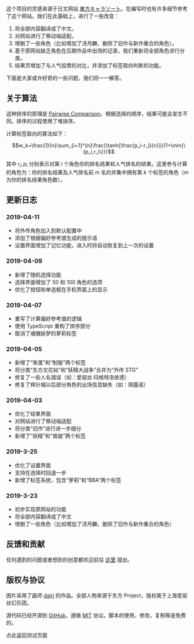 这个项目的灵感来源于日文网站 [東方キャラソート](http://readalittle.net/sort/)。在编写时也有许多细节参考了这个网站。我们在此基础上，进行了一些改变：

1. 将全部内容翻译成了中文。
2. 对网站进行了移动端适配。
3. 增删了一些角色（比如增加了冴月麟，删除了旧作与新作重合的角色）。
4. 基于原网站缺乏角色在后期作品中出场的记录，我们重新将全部角色进行分类。
5. 结果页增加了与人气投票的对比，并添加了标签取向判断的功能。

下面是大家或许好奇的一些问题，我们将一一解答。

## 关于算法

这种排序的原理是 [Pairwise Comparison](https://en.wikipedia.org/wiki/Pairwise_comparison)。根据选择的顺序，结果可能会发生不同。排序的过程使用了堆排序。

计算标签取向的算法如下：

$$w_k=\frac{1}{n}\sum_{i=1}^{n}\frac{\tanh{\frac{p_i-r_i}{n}}}{1+\min{\{p_i,r_i\}}}$$

其中 $r_i,p_i$ 分别表示对第 $i$ 个角色你的排名结果和人气排名的结果。这里参与计算的角色为：你的排名结果及人气排名前 $m$ 名的并集中拥有第 $k$ 个标签的角色（$m$ 为你的排名结果角色数）。

## 更新日志

### 2019-04-11

- 将外传角色加入到默认配置中
- 添加了根据偏好参考值生成的提示语
- 设置界面增加了记忆功能，进入时将自动恢复到上一次的设置

### 2019-04-09

- 新增了随机选择功能
- 选择界面增加了 50 和 100 角色的选项
- 优化了按钮和单选框在手机界面上的显示

### 2019-04-07

- 重写了计算偏好参考值的逻辑
- 使用 TypeScript 重构了排序部分
- 取消了魂魄妖梦的萝莉标签

### 2019-04-05

- 新增了“笨蛋”和“制服”两个标签
- 将分类“东方文花帖”和“妖精大战争”合并为“外传 STG”
- 修复了一些人名错误（如：爱丽丝·玛格特洛依德）
- 修复了辉针城以后部分角色的出场信息缺失（如：琪露诺）

### 2019-04-03

- 优化了结果界面
- 对网站进行了移动端适配
- 将分类“旧作”进行进一步细分
- 新增了“妖精”和“兽娘”两个标签

### 2019-3-25

- 优化了设置界面
- 支持在选择时回退一步
- 新增了标签系统，包含“萝莉”和“BBA”两个标签

### 2019-3-23

- 初步实现原网站的功能
- 将全部内容翻译成了中文
- 增删了一些角色（比如增加了冴月麟，删除了旧作与新作重合的角色）

## 反馈和贡献

任何遇到的问题或者想到的创意都欢迎前往 [这里](https://github.com/uzkk/favorite/issues) 提出。

## 版权与协议

图片采用了画师 [dairi](https://www.pixiv.net/member_illust.php?id=4920496) 的作品。全部人物来源于东方 Project，版权属于上海爱丽丝幻乐团。

源代码已经开源到 [GitHub](https://github.com/uzkk/favorite)，遵循 [MIT](https://mit-license.org/) 协议。脚本的使用，修改，复制等是免费的。

<p>
  <router-link :to="UZKK_FAVORITE_BASE">点此返回测试页面</router-link>
</p>
